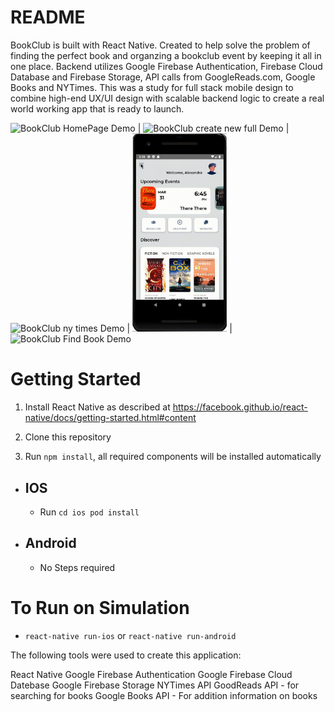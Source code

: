 # README

BookClub is built with React Native. Created to help solve the problem of finding the perfect book and organzing a bookclub event by keeping it all in one place. Backend utilizes Google Firebase Authentication, Firebase Cloud Database and Firebase Storage, API calls from GoogleReads.com, Google Books and NYTimes. 
This was a study for full stack mobile design to combine high-end UX/UI design with scalable backend logic to create a real world working app that is ready to launch. 

<img src="./src/utils/BookClub-ScrollingHomepage.gif" alt="BookClub HomePage Demo" width="30%"> |
<img src="./src/utils/createnewandroid-full.gif" alt="BookClub create new full Demo" width="30%"> | 
<img src="./src/utils/NYTIMESSeeAndroid.gif" alt="BookClub ny times Demo" width="30%"> |
<img src="./src/utils/signinlogout.gif" alt="BookClub sign in log out Demo" width="30%"> | 
<img src="./src/utils/Create1.gif" alt="BookClub Find Book Demo" width="30%"> 

# Getting Started

1. Install React Native as described at https://facebook.github.io/react-native/docs/getting-started.html#content

2. Clone this repository

3. Run ```npm install```, all required components will be installed automatically

* ## IOS
  * Run ```cd ios pod install```

* ## Android
  * No Steps required

# To Run on Simulation
  * ```react-native run-ios``` or ```react-native run-android```





The following tools were used to create this application:

React Native
Google Firebase Authentication
Google Firebase Cloud Datebase
Google Firebase Storage
NYTimes API
GoodReads API - for searching for books
Google Books API - For addition information on books
